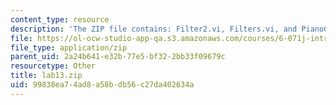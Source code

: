 ```yaml
---
content_type: resource
description: 'The ZIP file contains: Filter2.vi, Filters.vi, and PianoC.wav.'
file: https://ol-ocw-studio-app-qa.s3.amazonaws.com/courses/6-071j-introduction-to-electronics-signals-and-measurement-spring-2006/99838ea74ad8a58bdb56c27da402634a_lab13.zip
file_type: application/zip
parent_uid: 2a24b641-e32b-77e5-bf32-2bb33f09679c
resourcetype: Other
title: lab13.zip
uid: 99838ea7-4ad8-a58b-db56-c27da402634a
---
```

